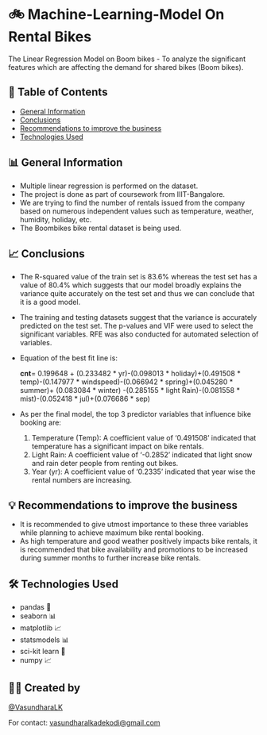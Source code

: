 # 🚲 Machine-Learning-Model On Rental Bikes

The Linear Regression Model on Boom bikes - To analyze the significant features which are affecting the demand for shared bikes (Boom bikes).

## 📝 Table of Contents
- [General Information](#general-information)
- [Conclusions](#conclusions)
- [Recommendations to improve the business](#recommendations-to-improve-the-business)
- [Technologies Used](#technologies-used)

## 📊 General Information
- Multiple linear regression is performed on the dataset.
- The project is done as part of coursework from IIIT-Bangalore.
- We are trying to find the number of rentals issued from the company based on numerous independent values such as temperature, weather, humidity, holiday, etc.
- The Boombikes bike rental dataset is being used.

## 📈 Conclusions
- The R-squared value of the train set is 83.6% whereas the test set has a value of 80.4% which suggests that our model broadly explains the variance quite accurately on the test set and thus we can conclude that it is a good model.
- The training and testing datasets suggest that the variance is accurately predicted on the test set. The p-values and VIF were used to select the significant variables. RFE was also conducted for automated selection of variables.
- Equation of the best fit line is: 
  
  **cnt**= 0.199648 + (0.233482 * yr)-(0.098013 * holiday)+(0.491508 * temp)-(0.147977 * windspeed)-(0.066942 * spring)+(0.045280 * summer)+ (0.083084 * winter)
       -(0.285155 * light Rain)-(0.081558 * mist)-(0.052418 * jul)+(0.076686 * sep)
- As per the final model, the top 3 predictor variables that influence bike booking are:
  1. Temperature (Temp): A coefficient value of ‘0.491508’ indicated that temperature has a significant impact on bike rentals.
  2. Light Rain: A coefficient value of ‘-0.2852’ indicated that light snow and rain deter people from renting out bikes.
  3. Year (yr): A coefficient value of ‘0.2335’ indicated that year wise the rental numbers are increasing.

## 💡 Recommendations to improve the business
- It is recommended to give utmost importance to these three variables while planning to achieve maximum bike rental booking.
- As high temperature and good weather positively impacts bike rentals, it is recommended that bike availability and promotions to be increased during summer months to further increase bike rentals.

## 🛠️ Technologies Used
- pandas 🐼
- seaborn 📊
- matplotlib 📈
- statsmodels 📊
- sci-kit learn 🧮
- numpy 📈

## 👩‍💻 Created by
[@VasundharaLK](https://github.com/VasundharaLK)

For contact: vasundharalkadekodi@gmail.com
